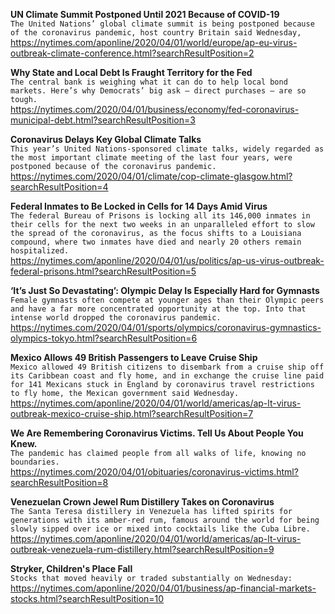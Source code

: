 **UN Climate Summit Postponed Until 2021 Because of COVID-19**\
`The United Nations’ global climate summit is being postponed because of the coronavirus pandemic, host country Britain said Wednesday,`\
https://nytimes.com/aponline/2020/04/01/world/europe/ap-eu-virus-outbreak-climate-conference.html?searchResultPosition=2

**Why State and Local Debt Is Fraught Territory for the Fed**\
`The central bank is weighing what it can do to help local bond markets. Here’s why Democrats’ big ask — direct purchases — are so tough.`\
https://nytimes.com/2020/04/01/business/economy/fed-coronavirus-municipal-debt.html?searchResultPosition=3

**Coronavirus Delays Key Global Climate Talks**\
`This year’s United Nations-sponsored climate talks, widely regarded as the most important climate meeting of the last four years, were postponed because of the coronavirus pandemic.`\
https://nytimes.com/2020/04/01/climate/cop-climate-glasgow.html?searchResultPosition=4

**Federal Inmates to Be Locked in Cells for 14 Days Amid Virus**\
`The federal Bureau of Prisons is locking all its 146,000 inmates in their cells for the next two weeks in an unparalleled effort to slow the spread of the coronavirus, as the focus shifts to a Louisiana compound, where two inmates have died and nearly 20 others remain hospitalized. `\
https://nytimes.com/aponline/2020/04/01/us/politics/ap-us-virus-outbreak-federal-prisons.html?searchResultPosition=5

**‘It’s Just So Devastating’: Olympic Delay Is Especially Hard for Gymnasts**\
`Female gymnasts often compete at younger ages than their Olympic peers and have a far more concentrated opportunity at the top. Into that intense world dropped the coronavirus pandemic.`\
https://nytimes.com/2020/04/01/sports/olympics/coronavirus-gymnastics-olympics-tokyo.html?searchResultPosition=6

**Mexico Allows 49 British Passengers to Leave Cruise Ship**\
`Mexico allowed 49 British citizens to disembark from a cruise ship off its Caribbean coast and fly home, and in exchange the cruise line paid for 141 Mexicans stuck in England by coronavirus travel restrictions to fly home, the Mexican government said Wednesday.`\
https://nytimes.com/aponline/2020/04/01/world/americas/ap-lt-virus-outbreak-mexico-cruise-ship.html?searchResultPosition=7

**We Are Remembering Coronavirus Victims. Tell Us About People You Knew.**\
`The pandemic has claimed people from all walks of life, knowing no boundaries.`\
https://nytimes.com/2020/04/01/obituaries/coronavirus-victims.html?searchResultPosition=8

**Venezuelan Crown Jewel Rum Distillery Takes on Coronavirus**\
`The Santa Teresa distillery in Venezuela has lifted spirits for generations with its amber-red rum, famous around the world for being slowly sipped over ice or mixed into cocktails like the Cuba Libre. `\
https://nytimes.com/aponline/2020/04/01/world/americas/ap-lt-virus-outbreak-venezuela-rum-distillery.html?searchResultPosition=9

**Stryker, Children's Place Fall**\
`Stocks that moved heavily or traded substantially on Wednesday:`\
https://nytimes.com/aponline/2020/04/01/business/ap-financial-markets-stocks.html?searchResultPosition=10

